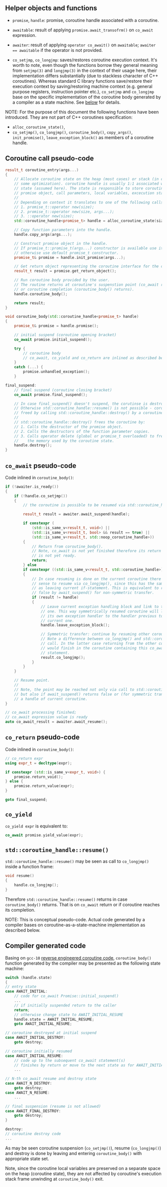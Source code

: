 ## Helper objects and functions

* `promise`, `handle`: promise, coroutine handle associated with a coroutine.

* `awaitable`: result of applying `promise.await_transofrm()` on `co_await`
   expression.

* `awaiter`: result of applying `operator co_await()` on `awaitable`;
   `awaiter == awaitable` if the operator is not provided.

* `co_setjmp`, `co_longjmp`: saves/restores coroutine execution context.
   It's worth to note, even though the functions borrow they general meaning
   from `setjmp(3)` and `longjmp(3)` in the context of their usage here, their
   implementation differs substantially (due to stackless character of C++
   coroutines). Whereas standard C library functions save/restore their execution
   context by saving/restoring machine context (e.g. general purpose registers,
   instruction pointer etc.), `co_setjmp` and `co_longjmp` base on the specific
   implementation of the coroutine body generated by a compiler as a state
   machine. See [below](#compiler-generated-code) for details.

NOTE: For the purpose of this document the following functions have been
introduced. They are not part of C++ coroutines specification:
* `alloc_coroutine_state()`,
* `co_setjmp()`, `co_longjmp()`, `coroutine_body()`, `copy_args()`,
   `init_promise()`, `leave_exception_block()` as members of a coroutine handle.

## Coroutine call pseudo-code

```c++
result_t coroutine_entry(args...)
{
    // Allocate coroutine state on the heap (most cases) or stack (in case of
    // some optimization). coroutine handle is usually 1:1 associated with this
    // state (assumed here). The state is responsible to store coroutine
    // promise object, call parameters, local variables, excecution state.
    //
    // Depending on context it translates to one of the following calls:
    // 1. promise_t::operator new(size);
    // 2. promise_t::operator new(size, args...);
    // 3. ::operator new(size);
    std::coroutine_handle<promise_t> handle = alloc_coroutine_state(size, args...);

    // Copy function parameters into the handle.
    handle.copy_args(args...);

    // Construct promise object in the handle.
    // If promise_t::promise_t(args...) constructor is available use it,
    // otherwise use default promise_t constructor.
    promise_t& promise = handle.init_promise(args...);

    // Get return object representing the coroutine interface for the caller
    result_t result = promise.get_return_object();

    // Run coroutine body provided by the user.
    // The routine returns at coroutine's suspenstion point (co_await returns)
    // or coroutine completion (coroutine_body() returns).
    handle.coroutine_body();

    return result;
}

void coroutine_body(std::coroutine_handle<promise_t> handle)
{
    promise_t& promise = handle.promise();

    // initial suspend (coroutine opening bracket)
    co_await promise.initial_suspend();

    try {
        // coroutine body
        // co_await, co_yield and co_return are inlined as described below
    }
    catch (...) {
        promise.unhandled_exception();
    }

final_suspend:
    // final suspend (coroutine closing bracket)
    co_await promise.final_suspend();

    // In case final_suspend() doesn't suspend, the corutinse is destroyed here.
    // Otherwise std::coroutine_handle::resume() is not possible - coroutine is
    // freed by calling std::coroutine_handle::destroy() by a coroutine's caller.
    //
    // std::coroutine_handle::destroy() frees the coroutine by:
    // 1. Calls the destructor of the promise object.
    // 2. Calls the destructors of the function parameter copies.
    // 3. Calls operator delete (global or promise_t overloaded) to free
    //    the memory used by the coroutine state.
    handle.destroy();
}
```

## `co_await` pseudo-code

Code inlined in `coroutine_body()`:

```c++
if (!awaiter.is_ready())
{
    if (!handle.co_setjmp())
    {
        // the coroutine is possible to be resumed via std::coroutine_handle::resume()

        result_t result = awaiter.await_suspend(handle);

        if constexpr (
            (std::is_same_v<result_t, void>) ||
            (std::is_same_v<result_t, bool> && result == true) ||
            (std::is_same_v<result_t, std::noop_coroutine_handle>))
        {
            // Return from coroutine_body().
            // Note, co_await is not yet finished therefore its return value
            // is not yet ready.
            return;
        } else
        if constexpr ((std::is_same_v<result_t, std::coroutine_handle>))
        {
            // In case resuming is done on the current coroutine there is no
            // sense to resume via co_longjmp(), since this has the same effect
            // as leaving current if-statement. This is equivalent to return
            // false by await_suspend() for non-symmetric transfer.
            if (result != handle)
            {
                // Leave current exception handling block and link to the previous
                // one. This way symmetrically resumed coroutine will link with
                // its own exception handler to the handler previous to the
                // current one.
                handle.leave_exception_block();

                // Symmetric transfer: continue by resuming other coroutine.
                // Note a difference between co_longjmp() and std::coroutine_handle::resume()
                // call. In the latter case returning from the other coroutine
                // would finish in the coroutine containing this co_await
                // statement.
                result.co_longjmp();
            }
        }
    }

    // Resume point.
    //
    // Note, the point may be reached not only via call to std::coroutine_handle::resume()
    // but also if await_suspend() returns false or (for symmetric transfer)
    // a handle of current coroutine.
}

// co_await processing finished;
// co_await expression value is ready
auto co_await_result = awaiter.await_resume();
```

## `co_return` pseudo-code

Code inlined in `coroutine_body()`:

```c++
// co_return expr
using expr_t = decltype(expr);

if constexpr (std::is_same_v<expr_t, void>) {
    promise.return_void();
} else {
    promise.return_value(expr);
}

goto final_suspend;
```

## `co_yield`

`co_yield expr` is equivalent to:

```c++
co_await promise.yield_value(expr);
```

## `std::coroutine_handle::resume()`

`std::coroutine_handle::resume()` may be seen as call to `co_longjmp()` inside
a function frame:

```c++
void resume()
{
    handle.co_longjmp();
}
```

Therefore `std::coroutine_handle::resume()` returns in case `coroutine_body()`
returns. That is on `co_await` return or if coroutine reaches its completion.

NOTE: This is conceptual pseudo-code. Actual code generated by a compiler bases
on coroutine-as-a-state-machine implementation as described below.

## Compiler generated code

Basing on `gcc-10` [reverse engineered coroutine code](disasm/notes.disasm),
`coroutine_body()` function generated by the compiler may be presented as the
following state machine:

```c++
switch (handle.state)
{
// entry state
case AWAIT_INITIAL:
    // code for co_await Promise::initial_suspend()
    ...
    // if initially suspended return to the caller
    return;
    // otherwise change state to AWAIT_INITIAL_RESUME
    handle.state = AWAIT_INITIAL_RESUME;
    goto AWAIT_INITIAL_RESUME;

// coroutine destroyed at initial suspend
case AWAIT_INITIAL_DESTROY:
    goto destroy;

// coroutine initially resumed
case AWAIT_INITIAL_RESUME:
    // code up to the subsequent co_await statement(s)
    // finishes by return or move to the next state as for AWAIT_INITIAL
    ...

// N-th co_await resume and destroy state
case AWAIT_N_DESTROY:
    goto destroy;
case AWAIT_N_RESUME:
    ...

// final suspension (resume is not allowed)
case AWAIT_FINAL_DESTROY:
    goto destroy;
}

destroy:
// coroutine destroy code
...
```

As may be seen coroutine suspension (`co_setjmp()`), resume (`co_longjmp()`)
and destroy is done by leaving and entering `coroutine_body()` with appropriate
state set.

Note, since the coroutine local variables are preserved on a separate space on
the heap (coroutine state), they are not affected by coroutine's execution stack
frame unwinding at `coroutine_body()` exit.
